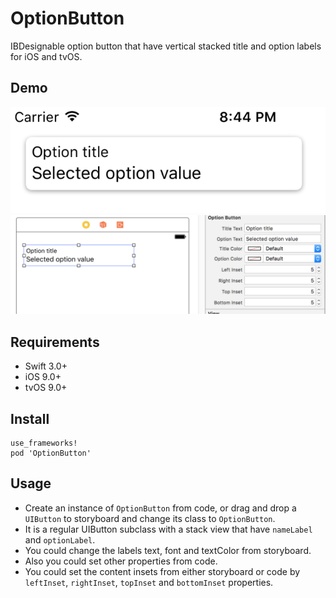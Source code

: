 OptionButton
===

IBDesignable option button that have vertical stacked title and option labels for iOS and tvOS.

Demo
----

![alt tag](https://github.com/cemolcay/OptionButton/blob/master/ios.png?raw=true)
![alt tag](https://github.com/cemolcay/OptionButton/blob/master/ib.png?raw=true)

Requirements
----

* Swift 3.0+
* iOS 9.0+
* tvOS 9.0+

Install
----

```
use_frameworks!
pod 'OptionButton'
```

Usage
----

* Create an instance of `OptionButton` from code, or drag and drop a `UIButton` to storyboard and change its class to `OptionButton`.
* It is a regular UIButton subclass with a stack view that have `nameLabel` and `optionLabel`.
* You could change the labels text, font and textColor from storyboard.
* Also you could set other properties from code.
* You could set the content insets from either storyboard or code by `leftInset`, `rightInset`, `topInset` and `bottomInset` properties.
